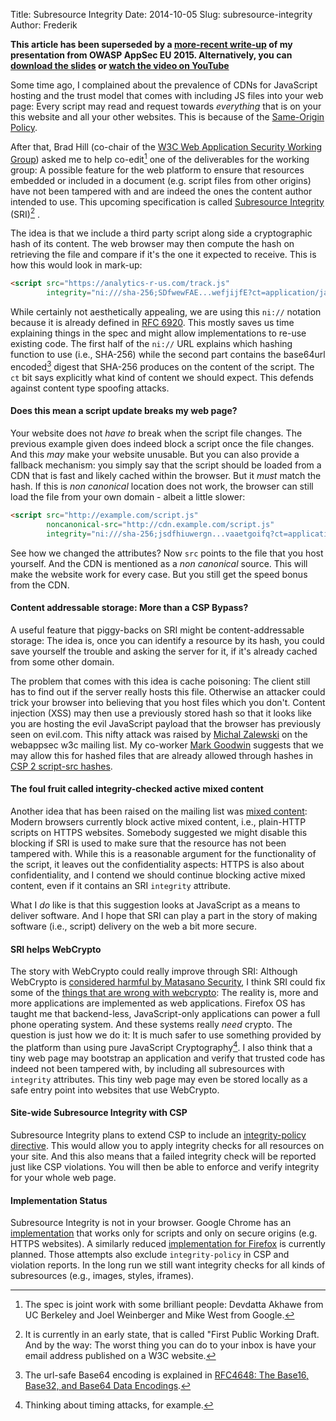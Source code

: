 Title: Subresource Integrity
Date: 2014-10-05
Slug: subresource-integrity
Author: Frederik

**This article has been superseded by a [more-recent write-up](https://frederik-braun.com/using-subresource-integrity.html) of my presentation from OWASP AppSec EU 2015. Alternatively, you can [download the slides](https://people.mozilla.org/~fbraun/files/sri-appseceu2015.pdf) or [watch the video on YouTube](https://www.youtube.com/watch?v=JOcpIF047xs)**

Some time ago, I complained about the prevalence of CDNs for JavaScript
hosting and the trust model that comes with including JS files
into your web page: Every script may read and request towards *everything*
that is on your this website and all your other websites. This is because of the
[Same-Origin Policy](https://en.wikipedia.org/wiki/Same-origin_policy).

After that, Brad Hill (co-chair of the
[W3C Web Application Security Working Group](http://www.w3.org/2011/webappsec/))
asked me to help co-edit[^1] one of the deliverables for the working group:
A possible feature for the web platform to ensure that resources embedded
or included in a document (e.g. script files from other origins) have not
been tampered with and are indeed the ones the content author intended
to use. This upcoming specification is called
[Subresource Integrity](http://www.w3.org/TR/SRI/) (SRI)[^2] .


The idea is that we include a third party script along side a
cryptographic hash of its content. The web browser may then compute the
hash on retrieving the file and compare if it's the one it expected to
receive. This is how this would look in mark-up:

```html
<script src="https://analytics-r-us.com/track.js"
        integrity="ni:///sha-256;SDfwewFAE...wefjijfE?ct=application/javascript"></script>
```

While certainly not aesthetically appealing, we are using this `ni://`
notation because it is already defined in
<a href="https://www.rfc-editor.org/rfc/rfc6920.txt" title="RFC 6920: Naming Things with Hashes">RFC 6920</a>.
This mostly saves us time explaining things in the spec and might allow
implementations to re-use existing code. The first half of the `ni://`
URL explains which hashing function to use (i.e., SHA-256) while the
second part contains the base64url encoded[^b] digest that SHA-256
produces on the content of the script. The `ct` bit says explicitly what
kind of content we should expect. This defends against content type
spoofing attacks.

#### Does this mean a script update breaks my web page?

Your website does not *have to* break when the script file changes.
The previous example given does indeed block a script once the file
changes. And this *may* make your website unusable. But you can also
provide a fallback mechanism:
you simply say that the script should be loaded from a CDN that is fast
and likely cached within the browser. But it *must* match the hash.
If this is *non canonical* location does not work, the browser can still
load the file from your own domain - albeit a little slower:

```html
<script src="http://example.com/script.js"
        noncanonical-src="http://cdn.example.com/script.js"
        integrity="ni:///sha-256;jsdfhiuwergn...vaaetgoifq?ct=application/javascript"></script>
``` 

See how we changed the attributes? Now `src` points to the file that you
host yourself. And the CDN is mentioned as a *non canonical* source.
This will make the website work for every case. But you still get the
speed bonus from the CDN.

#### Content addressable storage: More than a CSP Bypass?

A useful feature that piggy-backs on SRI might be content-addressable
storage: The idea is, once you can identify a resource by its hash, you
could save yourself the trouble and asking the server for it, if it's
already cached from some other domain.

The problem that comes with this idea is cache poisoning: The client
still has to find out if the server really hosts this file. Otherwise
an attacker could trick your browser into believing that you host files
which you don't. Content injection (XSS) may then use a previously
stored hash so that it looks like you are hosting the evil JavaScript
payload that the browser has previously seen on evil.com. This nifty
attack was raised by [Michal Zalewski](http://lcamtuf.coredump.cx/) on
the webappsec w3c mailing list.
My co-worker [Mark Goodwin](https://computerist.org/) suggests that we
may allow this for hashed files that are already allowed through hashes
in [CSP 2 script-src hashes](http://www.w3.org/TR/CSP2/#script-src-hash-usage).


#### The foul fruit called integrity-checked active mixed content

Another idea that has been raised on the mailing list was
[mixed content](https://developer.mozilla.org/en-US/docs/Security/MixedContent):
Modern browsers currently block active mixed content, i.e., plain-HTTP
scripts on HTTPS websites. Somebody suggested we might disable this
blocking if SRI is used to make sure that the resource has not been
tampered with. While this is a reasonable argument for the functionality
of the script, it leaves out the confidentiality aspects: HTTPS is also
about confidentiality, and I contend we should continue blocking active
mixed content, even if it contains an SRI `integrity` attribute.

What I *do* like is that this suggestion looks at JavaScript as a means to
deliver software. And I hope that SRI can play a part in the story of
making software (i.e., script) delivery on the web a bit more secure.

#### SRI helps WebCrypto

The story with WebCrypto could really improve through SRI: Although
WebCrypto is
[considered harmful by Matasano Security](http://matasano.com/articles/javascript-cryptography/),
I think SRI could fix some of the [things that are wrong with webcrypto](http://tonyarcieri.com/whats-wrong-with-webcrypto):
The reality is, more and more applications are implemented as web applications.
Firefox OS has taught me that backend-less, JavaScript-only
applications can power a full phone operating system. And these systems
really *need* crypto. The question is just how we do it: It is much
safer to use something provided by the platform than using pure JavaScript
Cryptography[^3]. I also think that a tiny web page may bootstrap an
application and verify that trusted code has indeed not been tampered
with, by including all subresources with `integrity` attributes.
This tiny web page may even be stored locally as a safe entry point into
websites that use WebCrypto.

#### Site-wide Subresource Integrity with CSP

Subresource Integrity plans to extend CSP to include an
[integrity-policy directive](http://www.w3.org/TR/SRI/#handling-integrity-violations-1).
This would allow you to apply integrity checks for all resources on
your site. And this also means that a failed integrity check
will be reported just like CSP violations. You will then be able to
enforce and verify integrity for your whole web page.


#### Implementation Status

Subresource Integrity is not in your browser. Google Chrome has an
[implementation](https://codereview.chromium.org/566083003/) that works only for scripts and only on secure origins
(e.g. HTTPS websites). A similarly reduced
[implementation for Firefox](https://bugzilla.mozilla.org/show_bug.cgi?id=992096)
is currently planned.
Those attempts also exclude `integrity-policy` in CSP and violation
reports. In the long run we still want integrity checks for all
kinds of subresources (e.g., images, styles, iframes).


[^1]: The spec is joint work with some brilliant people: Devdatta Akhawe from UC Berkeley and Joel Weinberger and Mike West from Google.
[^2]: It is currently in an early state, that is called "First Public
Working Draft. And by the way: The worst thing you can do to your inbox
is have your email address published on a W3C website.
[^3]: Thinking about timing attacks, for example.
[^b]: The url-safe Base64 encoding is explained in [RFC4648: The Base16, Base32, and Base64 Data Encodings](http://tools.ietf.org/html/rfc4648).
